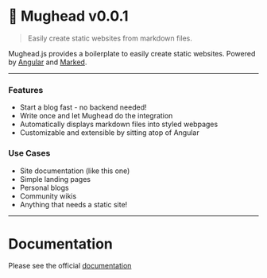# 🍺 Mughead v0.0.1

> Easily create static websites from markdown files.

Mughead.js provides a boilerplate to easily create static websites.
Powered by [Angular](https://angular.io/) and [Marked](https://github.com/markedjs/marked).

---

### Features

- Start a blog fast - no backend needed!
- Write once and let Mughead do the integration
- Automatically displays markdown files into styled webpages
- Customizable and extensible by sitting atop of Angular

### Use Cases

- Site documentation (like this one)
- Simple landing pages
- Personal blogs
- Community wikis
- Anything that needs a static site!

---

# Documentation

Please see the official [documentation](https://mughead.netlify.app/view/main)
